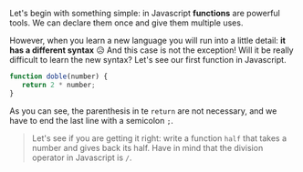 Let's begin with something simple: in Javascript **functions** are powerful tools. We can declare them once and give them multiple uses. 

However, when you learn a new language you will run into a little detail: **it has a different syntax** :disappointed_relieved: And this case is not the exception! Will it be really difficult to learn the new syntax? Let's see our first function in Javascript.

```javascript
function doble(number) {
   return 2 * number;
}
```
As you can see, the parenthesis in te `return` are not necessary, and we have to end the last line with a semicolon `;`.

> Let's see if you are getting it right: write a function `half` that takes a number and gives back its half. Have in mind that the division operator in Javascript is `/`.